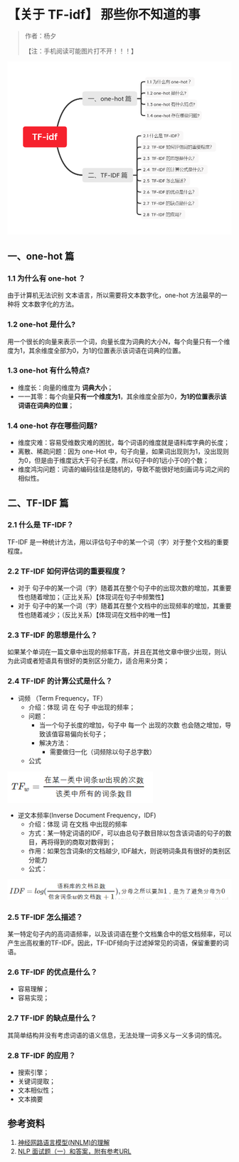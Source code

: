 # 【关于 TF-idf】 那些你不知道的事

> 作者：杨夕
> 
> 【注：手机阅读可能图片打不开！！！】

![](img/TF-idf.png)

## 一、one-hot 篇

### 1.1 为什么有 one-hot ？

由于计算机无法识别 文本语言，所以需要将文本数字化，one-hot 方法最早的一种将 文本数字化的方法。

### 1.2 one-hot 是什么?

用一个很长的向量来表示一个词，向量长度为词典的大小N，每个向量只有一个维度为1，其余维度全部为0，为1的位置表示该词语在词典的位置。

### 1.3 one-hot 有什么特点?

- 维度长：向量的维度为 **词典大小**；
- 一一其零：每个向量**只有一个维度为1**，其余维度全部为0，**为1的位置表示该词语在词典的位置**；

### 1.4 one-hot 存在哪些问题?

- 维度灾难：容易受维数灾难的困扰，每个词语的维度就是语料库字典的长度；
- 离散、稀疏问题：因为 one-Hot 中，句子向量，如果词出现则为1，没出现则为0，但是由于维度远大于句子长度，所以句子中的1远小于0的个数；
- 维度鸿沟问题：词语的编码往往是随机的，导致不能很好地刻画词与词之间的相似性。

## 二、TF-IDF 篇

### 2.1 什么是 TF-IDF？

TF-IDF 是一种统计方法，用以评估句子中的某一个词（字）对于整个文档的重要程度。

### 2.2  TF-IDF 如何评估词的重要程度？

- 对于 句子中的某一个词（字）随着其在整个句子中的出现次数的增加，其重要性也随着增加；（正比关系）【体现词在句子中频繁性】
- 对于 句子中的某一个词（字）随着其在整个文档中的出现频率的增加，其重要性也随着减少；（反比关系）【体现词在文档中的唯一性】

### 2.3  TF-IDF 的思想是什么？

如果某个单词在一篇文章中出现的频率TF高，并且在其他文章中很少出现，则认为此词或者短语具有很好的类别区分能力，适合用来分类；

### 2.4  TF-IDF 的计算公式是什么？

- 词频 （Term Frequency，TF）
  - 介绍：体现 词 在 句子 中出现的频率；
  - 问题：
    - 当一个句子长度的增加，句子中 每一个 出现的次数 也会随之增加，导致该值容易偏向长句子；
    - 解决方法：
      - 需要做归一化（词频除以句子总字数）
  - 公式

![](img/20200809105640.png)

- 逆文本频率(Inverse Document Frequency，IDF)
  - 介绍：体现 词 在文档 中出现的频率
  - 方式：某一特定词语的IDF，可以由总句子数目除以包含该词语的句子的数目，再将得到的商取对数得到；
  - 作用：如果包含词条t的文档越少, IDF越大，则说明词条具有很好的类别区分能力
  - 公式：

![](img/20200809110034.png)

### 2.5  TF-IDF 怎么描述？

某一特定句子内的高词语频率，以及该词语在整个文档集合中的低文档频率，可以产生出高权重的TF-IDF。因此，TF-IDF倾向于过滤掉常见的词语，保留重要的词语。

### 2.6  TF-IDF 的优点是什么？

- 容易理解；
- 容易实现；

### 2.7  TF-IDF 的缺点是什么？

其简单结构并没有考虑词语的语义信息，无法处理一词多义与一义多词的情况。

### 2.8  TF-IDF 的应用？

- 搜索引擎；
- 关键词提取；
- 文本相似性；
- 文本摘要

## 参考资料

1. [神经网路语言模型(NNLM)的理解](https://blog.csdn.net/lilong117194/article/details/82018008)
2. [NLP 面试题（一）和答案，附有参考URL](https://www.jianshu.com/p/fbb6d5e75059)